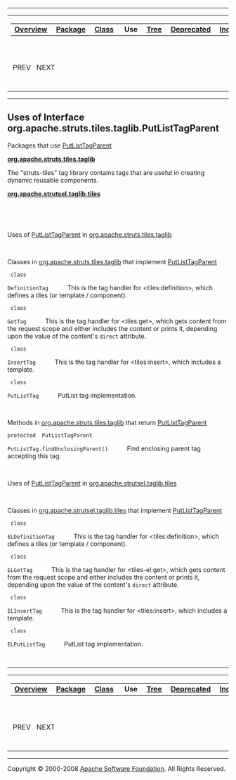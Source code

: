------------------------------------------------------------------------

<span id="navbar_top"></span> [](#skip-navbar_top "Skip navigation links")

<table>
<colgroup>
<col width="50%" />
<col width="50%" />
</colgroup>
<tbody>
<tr class="odd">
<td align="left"><span id="navbar_top_firstrow"></span>
<table>
<tbody>
<tr class="odd">
<td align="left"><a href="../../../../../../overview-summary.html.md"><strong>Overview</strong></a> </td>
<td align="left"><a href="../package-summary.html.md"><strong>Package</strong></a> </td>
<td align="left"><a href="../../../../../../org/apache/struts/tiles/taglib/PutListTagParent.html.md" title="interface in org.apache.struts.tiles.taglib"><strong>Class</strong></a> </td>
<td align="left"> <strong>Use</strong> </td>
<td align="left"><a href="../package-tree.html.md"><strong>Tree</strong></a> </td>
<td align="left"><a href="../../../../../../deprecated-list.html.md"><strong>Deprecated</strong></a> </td>
<td align="left"><a href="../../../../../../index-all.html.md"><strong>Index</strong></a> </td>
<td align="left"><a href="../../../../../../help-doc.html.md"><strong>Help</strong></a> </td>
</tr>
</tbody>
</table></td>
<td align="left"></td>
</tr>
<tr class="even">
<td align="left"> PREV   NEXT</td>
<td align="left"><a href="../../../../../../index.html.md?org/apache/struts/tiles/taglib//class-usePutListTagParent.html"><strong>FRAMES</strong></a>    <a href="PutListTagParent.html"><strong>NO FRAMES</strong></a>    
<a href="../../../../../../allclasses-noframe.html.md"><strong>All Classes</strong></a></td>
</tr>
</tbody>
</table>

<span id="skip-navbar_top"></span>

------------------------------------------------------------------------

**Uses of Interface
 org.apache.struts.tiles.taglib.PutListTagParent**
--------------------------------------------------

Packages that use [PutListTagParent](../../../../../../org/apache/struts/tiles/taglib/PutListTagParent.html.md "interface in org.apache.struts.tiles.taglib")

[**org.apache.struts.tiles.taglib**](#org.apache.struts.tiles.taglib)

The "struts-tiles" tag library contains tags that are useful in creating dynamic reusable components. 

[**org.apache.strutsel.taglib.tiles**](#org.apache.strutsel.taglib.tiles)

  

 

<span id="org.apache.struts.tiles.taglib"></span>

Uses of [PutListTagParent](../../../../../../org/apache/struts/tiles/taglib/PutListTagParent.html.md "interface in org.apache.struts.tiles.taglib") in [org.apache.struts.tiles.taglib](../../../../../../org/apache/struts/tiles/taglib/package-summary.html)

 

Classes in [org.apache.struts.tiles.taglib](../../../../../../org/apache/struts/tiles/taglib/package-summary.html.md) that implement [PutListTagParent](../../../../../../org/apache/struts/tiles/taglib/PutListTagParent.html "interface in org.apache.struts.tiles.taglib")

` class`

`DefinitionTag`
           This is the tag handler for \<tiles:definition\>, which defines a tiles (or template / component).

` class`

`GetTag`
           This is the tag handler for \<tiles:get\>, which gets content from the request scope and either includes the content or prints it, depending upon the value of the content's `direct` attribute.

` class`

`InsertTag`
           This is the tag handler for \<tiles:insert\>, which includes a template.

` class`

`PutListTag`
           PutList tag implementation.

 

Methods in [org.apache.struts.tiles.taglib](../../../../../../org/apache/struts/tiles/taglib/package-summary.html.md) that return [PutListTagParent](../../../../../../org/apache/struts/tiles/taglib/PutListTagParent.html "interface in org.apache.struts.tiles.taglib")

`protected  PutListTagParent`

`PutListTag.findEnclosingParent()`
           Find enclosing parent tag accepting this tag.

 

<span id="org.apache.strutsel.taglib.tiles"></span>

Uses of [PutListTagParent](../../../../../../org/apache/struts/tiles/taglib/PutListTagParent.html.md "interface in org.apache.struts.tiles.taglib") in [org.apache.strutsel.taglib.tiles](../../../../../../org/apache/strutsel/taglib/tiles/package-summary.html)

 

Classes in [org.apache.strutsel.taglib.tiles](../../../../../../org/apache/strutsel/taglib/tiles/package-summary.html.md) that implement [PutListTagParent](../../../../../../org/apache/struts/tiles/taglib/PutListTagParent.html "interface in org.apache.struts.tiles.taglib")

` class`

`ELDefinitionTag`
           This is the tag handler for \<tiles:definition\>, which defines a tiles (or template / component).

` class`

`ELGetTag`
           This is the tag handler for \<tiles-el:get\>, which gets content from the request scope and either includes the content or prints it, depending upon the value of the content's `direct` attribute.

` class`

`ELInsertTag`
           This is the tag handler for \<tiles:insert\>, which includes a template.

` class`

`ELPutListTag`
           PutList tag implementation.

 

------------------------------------------------------------------------

<span id="navbar_bottom"></span> [](#skip-navbar_bottom "Skip navigation links")

<table>
<colgroup>
<col width="50%" />
<col width="50%" />
</colgroup>
<tbody>
<tr class="odd">
<td align="left"><span id="navbar_bottom_firstrow"></span>
<table>
<tbody>
<tr class="odd">
<td align="left"><a href="../../../../../../overview-summary.html.md"><strong>Overview</strong></a> </td>
<td align="left"><a href="../package-summary.html.md"><strong>Package</strong></a> </td>
<td align="left"><a href="../../../../../../org/apache/struts/tiles/taglib/PutListTagParent.html.md" title="interface in org.apache.struts.tiles.taglib"><strong>Class</strong></a> </td>
<td align="left"> <strong>Use</strong> </td>
<td align="left"><a href="../package-tree.html.md"><strong>Tree</strong></a> </td>
<td align="left"><a href="../../../../../../deprecated-list.html.md"><strong>Deprecated</strong></a> </td>
<td align="left"><a href="../../../../../../index-all.html.md"><strong>Index</strong></a> </td>
<td align="left"><a href="../../../../../../help-doc.html.md"><strong>Help</strong></a> </td>
</tr>
</tbody>
</table></td>
<td align="left"></td>
</tr>
<tr class="even">
<td align="left"> PREV   NEXT</td>
<td align="left"><a href="../../../../../../index.html.md?org/apache/struts/tiles/taglib//class-usePutListTagParent.html"><strong>FRAMES</strong></a>    <a href="PutListTagParent.html"><strong>NO FRAMES</strong></a>    
<a href="../../../../../../allclasses-noframe.html.md"><strong>All Classes</strong></a></td>
</tr>
</tbody>
</table>

<span id="skip-navbar_bottom"></span>

------------------------------------------------------------------------

Copyright © 2000-2008 [Apache Software Foundation](http://www.apache.org/). All Rights Reserved.
